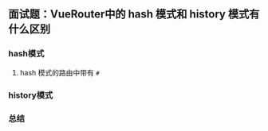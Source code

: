 ## 面试题：VueRouter中的 hash 模式和 history 模式有什么区别

### hash模式

1. hash 模式的路由中带有 `#` 

### history模式

### 总结

